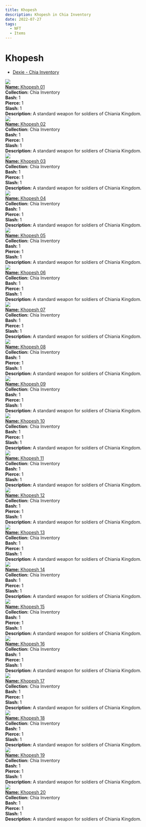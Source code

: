 ```yaml
---
title: Khopesh
description: Khopesh in Chia Inventory
date: 2022-07-27
tags:
  - NFT
  - Items
---
```


# Khopesh

- [Dexie - Chia Inventory]()

<div class="item_thumbnail_detail">
<img src="https://djgsyqpanctscxxhtp6klqckmlygdclm6acdkxshk2fdphfmwy.arweave.net/Gk0sQeBopyFe55_v8pcBKYvBhiWzwBDVeR1aKN5ysts"><br/>
<div><a href="https://www.spacescan.io/xch/coin/0x60ce612a9a12a8a118d6aafb50f9063d89a00d892b982fdc5e8c2ce71ba0a444"><strong>Name:</strong> Khopesh 01</a></div>
<div><strong>Collection:</strong> Chia Inventory</div>
<div><strong>Bash:</strong> 1</div>
<div><strong>Pierce:</strong> 1</div>
<div><strong>Slash:</strong> 1</div>
<div><strong>Description:</strong> A standard weapon for soldiers of Chiania Kingdom.</div>
</div>
<div class="item_thumbnail_detail">
<img src="https://t2yf4yohb5pceiuwgxewvltej6nbyrqd6ywzqsnqzxbhn6k4.arweave.net/nrBeYc-cPX-iIiljXJaq5kT5ocRgP2LZhJsM3CdvlcA"><br/>
<div><a href="https://www.spacescan.io/xch/coin/0x467cd9fbb52ef54e7117b525e53ec448ecfc07d8968d0b96192220fff37fe1c8"><strong>Name:</strong> Khopesh 02</a></div>
<div><strong>Collection:</strong> Chia Inventory</div>
<div><strong>Bash:</strong> 1</div>
<div><strong>Pierce:</strong> 1</div>
<div><strong>Slash:</strong> 1</div>
<div><strong>Description:</strong> A standard weapon for soldiers of Chiania Kingdom.</div>
</div>
<div class="item_thumbnail_detail">
<img src="https://trl5izhmb3pubvpxg3egqrmyo2qsomifkz5u6gm2ycbmhptq.arweave.net/nFfUZO-wO30D-V9zbIaEWYdqEnMQVWe08Zm_sCCw75w"><br/>
<div><a href="https://www.spacescan.io/xch/coin/0x35d3e389e7251637191e7487b744302f0fd660d584cde63732cd4cb5c5497c60"><strong>Name:</strong> Khopesh 03</a></div>
<div><strong>Collection:</strong> Chia Inventory</div>
<div><strong>Bash:</strong> 1</div>
<div><strong>Pierce:</strong> 1</div>
<div><strong>Slash:</strong> 1</div>
<div><strong>Description:</strong> A standard weapon for soldiers of Chiania Kingdom.</div>
</div>
<div class="item_thumbnail_detail">
<img src="https://lb2fnvvejofhypkzclmwgnqbi35lkuzwvyfodz26qoj2tfduvu.arweave.net/WHRW1qRLinw9WRLZYzYBRvq1UzauCuHnX-oOTqZR0rY"><br/>
<div><a href="https://www.spacescan.io/xch/coin/0xaddbfd26a06cc4798545f3c8a647c1154dbb9cee8eda505a856451952f576062"><strong>Name:</strong> Khopesh 04</a></div>
<div><strong>Collection:</strong> Chia Inventory</div>
<div><strong>Bash:</strong> 1</div>
<div><strong>Pierce:</strong> 1</div>
<div><strong>Slash:</strong> 1</div>
<div><strong>Description:</strong> A standard weapon for soldiers of Chiania Kingdom.</div>
</div>
<div class="item_thumbnail_detail">
<img src="https://qquppf5nza2rkecurjwqlosvp5wk3jovmpxdqvaxxyc5l4cqvj5a.arweave.net/hCj3l63INRUQVIptBbpVf2ytpdVj7jhUF74F1fBQqno"><br/>
<div><a href="https://www.spacescan.io/xch/coin/0x6598f7eb831443abb016ccaaec434b7d62eb925919a4d72f512de97af856cdd3"><strong>Name:</strong> Khopesh 05</a></div>
<div><strong>Collection:</strong> Chia Inventory</div>
<div><strong>Bash:</strong> 1</div>
<div><strong>Pierce:</strong> 1</div>
<div><strong>Slash:</strong> 1</div>
<div><strong>Description:</strong> A standard weapon for soldiers of Chiania Kingdom.</div>
</div>
<div class="item_thumbnail_detail">
<img src="https://w45r7abvbeg4maggotfc7a3cojiscnmser7hsj7lazlf2n2wmy.arweave.net/tzsfgDUJDc_YAxnTKL4NiclEhNZIkfnkn6wZWXTdWZg"><br/>
<div><a href="https://www.spacescan.io/xch/coin/0x4572416e23fad3d9246db17fc8167565c83139a8e58b63fbb82bafc9cd076455"><strong>Name:</strong> Khopesh 06</a></div>
<div><strong>Collection:</strong> Chia Inventory</div>
<div><strong>Bash:</strong> 1</div>
<div><strong>Pierce:</strong> 1</div>
<div><strong>Slash:</strong> 1</div>
<div><strong>Description:</strong> A standard weapon for soldiers of Chiania Kingdom.</div>
</div>
<div class="item_thumbnail_detail">
<img src="https://qybche44i7kjadijdkhkye7q5ktkpwozgegxcholvegfuix2xu.arweave.net/hgIjk5x_H1JANCRqOrBPw6qan2dkxDXEdy6kMWiL6vY"><br/>
<div><a href="https://www.spacescan.io/xch/coin/0x31b2f80a0416da528b8565e49d6afbeeaa0e24becdc46673ce4408e44880d59b"><strong>Name:</strong> Khopesh 07</a></div>
<div><strong>Collection:</strong> Chia Inventory</div>
<div><strong>Bash:</strong> 1</div>
<div><strong>Pierce:</strong> 1</div>
<div><strong>Slash:</strong> 1</div>
<div><strong>Description:</strong> A standard weapon for soldiers of Chiania Kingdom.</div>
</div>
<div class="item_thumbnail_detail">
<img src="https://bdvw2gazwm2jriypr25kzo6z6b3zzqcalzo4wo3pk3jmkrmuim.arweave.net/COttGBmzNJijD466rLvZ8HecwEBeXcs7b1b-SxUWUQ4"><br/>
<div><a href="https://www.spacescan.io/xch/coin/0x5ea5eac62356b9524eb95c7b07865990e2271029cae6e8bcbac49a0160a5de26"><strong>Name:</strong> Khopesh 08</a></div>
<div><strong>Collection:</strong> Chia Inventory</div>
<div><strong>Bash:</strong> 1</div>
<div><strong>Pierce:</strong> 1</div>
<div><strong>Slash:</strong> 1</div>
<div><strong>Description:</strong> A standard weapon for soldiers of Chiania Kingdom.</div>
</div>
<div class="item_thumbnail_detail">
<img src="https://5vkzjihec5aiu2kxpcyhswo6zk6yuyjrtvig6byj3a22pwhx.arweave.net/7VWUoOQXQIppV3iw_eVneyr2KYT-GdUG8HCdg1p9j3Q"><br/>
<div><a href="https://www.spacescan.io/xch/coin/0xa67b596d0d95866ae4d2fe1deb9353724bf5e2e4005eb5a68a7ee654fd5d3028"><strong>Name:</strong> Khopesh 09</a></div>
<div><strong>Collection:</strong> Chia Inventory</div>
<div><strong>Bash:</strong> 1</div>
<div><strong>Pierce:</strong> 1</div>
<div><strong>Slash:</strong> 1</div>
<div><strong>Description:</strong> A standard weapon for soldiers of Chiania Kingdom.</div>
</div>
<div class="item_thumbnail_detail">
<img src="https://agafsbdlpiffcfo2e25qpmzj4cyqv53zd3hhdzzcbqruxsbwqq.arweave.net/AY_BZBGt6ClEV2ia7B7Mp4LEK93keznHnIgwjS8g2hI"><br/>
<div><a href="https://www.spacescan.io/xch/coin/0x94b51f18fe216511488c9d6082450b7a24fdb3fd21b69427649d961ba5fc6227"><strong>Name:</strong> Khopesh 10</a></div>
<div><strong>Collection:</strong> Chia Inventory</div>
<div><strong>Bash:</strong> 1</div>
<div><strong>Pierce:</strong> 1</div>
<div><strong>Slash:</strong> 1</div>
<div><strong>Description:</strong> A standard weapon for soldiers of Chiania Kingdom.</div>
</div>
<div class="item_thumbnail_detail">
<img src="https://qapfyv2xcedfwmmjo36tn2huxcspdcni4rs6hl7fmv5yceij.arweave.net/gB5cV1cRB_lsxiXb9Nuj0uKTx-iajkZeOv5WV7gREJ4"><br/>
<div><a href="https://www.spacescan.io/xch/coin/0x0d6f327a3cabab3f837100239324e72e86c12ce4adfbb34e4839153c75117c4e"><strong>Name:</strong> Khopesh 11</a></div>
<div><strong>Collection:</strong> Chia Inventory</div>
<div><strong>Bash:</strong> 1</div>
<div><strong>Pierce:</strong> 1</div>
<div><strong>Slash:</strong> 1</div>
<div><strong>Description:</strong> A standard weapon for soldiers of Chiania Kingdom.</div>
</div>
<div class="item_thumbnail_detail">
<img src="https://vrcelxpzmcxkskigpbbj4qavhkgavm5aija24ydzjhyyle2cei.arweave.net/rERF3flgrqk_pBnhCnkAVOowKs6BCQa5geUnxhZNCIo"><br/>
<div><a href="https://www.spacescan.io/xch/coin/0x3de831f797094a796ac24dd7df5b9ca176da1871540fc5dfb2182624e9b5182f"><strong>Name:</strong> Khopesh 12</a></div>
<div><strong>Collection:</strong> Chia Inventory</div>
<div><strong>Bash:</strong> 1</div>
<div><strong>Pierce:</strong> 1</div>
<div><strong>Slash:</strong> 1</div>
<div><strong>Description:</strong> A standard weapon for soldiers of Chiania Kingdom.</div>
</div>
<div class="item_thumbnail_detail">
<img src="https://i3cz4gujbvj3wxcyq4x6wyzbd3oajxhez2xio6hdo6wcem6lvlwq.arweave.net/RsWeGokNU7tcWIcv62MhHtwE3OTOrod443esIjPLqu0"><br/>
<div><a href="https://www.spacescan.io/xch/coin/0xc4c67e4f16578b1096cc93a0160bfce49b130982ef735837485091d93641da83"><strong>Name:</strong> Khopesh 13</a></div>
<div><strong>Collection:</strong> Chia Inventory</div>
<div><strong>Bash:</strong> 1</div>
<div><strong>Pierce:</strong> 1</div>
<div><strong>Slash:</strong> 1</div>
<div><strong>Description:</strong> A standard weapon for soldiers of Chiania Kingdom.</div>
</div>
<div class="item_thumbnail_detail">
<img src="https://c4uauoq3tomj2mtw3nadltrfptbszyqwveuesg7o434oe6bm.arweave.net/FygKOh_ubmJ0ydttANc4lfMMs4hapKEkb7-u_b44ngs"><br/>
<div><a href="https://www.spacescan.io/xch/coin/0xbf686978bae3c78d9f5a62279371bc3eee8d7ac03265be3566f97191e5847149"><strong>Name:</strong> Khopesh 14</a></div>
<div><strong>Collection:</strong> Chia Inventory</div>
<div><strong>Bash:</strong> 1</div>
<div><strong>Pierce:</strong> 1</div>
<div><strong>Slash:</strong> 1</div>
<div><strong>Description:</strong> A standard weapon for soldiers of Chiania Kingdom.</div>
</div>
<div class="item_thumbnail_detail">
<img src="https://yfwqvcabfymqgrr463l52qheo6qsdwkw4r5wsdyg6cqja7q5.arweave.net/_wW0KiAEuGQNGPPbX3UDkd6Eh2Vbke2kPBvCgkH-4dA"><br/>
<div><a href="https://www.spacescan.io/xch/coin/0xaa9cdcae124d9b5d44a0e545e8b0ee344110049b569a1ab50a313f2a6e82128a"><strong>Name:</strong> Khopesh 15</a></div>
<div><strong>Collection:</strong> Chia Inventory</div>
<div><strong>Bash:</strong> 1</div>
<div><strong>Pierce:</strong> 1</div>
<div><strong>Slash:</strong> 1</div>
<div><strong>Description:</strong> A standard weapon for soldiers of Chiania Kingdom.</div>
</div>
<div class="item_thumbnail_detail">
<img src="https://shpljfckbb6mytlebpesxldn5kcee63xfemtyjj624yydm5k.arweave.net/kd60lEoIfMxNZ-AvJK6xt6oRCe3cpGTwlPt_cxgbOq4"><br/>
<div><a href="https://www.spacescan.io/xch/coin/0x5bbe6db0e064bf5e1a510c4da950c13eba05bb4ce9656680e7ee81705f03e2a8"><strong>Name:</strong> Khopesh 16</a></div>
<div><strong>Collection:</strong> Chia Inventory</div>
<div><strong>Bash:</strong> 1</div>
<div><strong>Pierce:</strong> 1</div>
<div><strong>Slash:</strong> 1</div>
<div><strong>Description:</strong> A standard weapon for soldiers of Chiania Kingdom.</div>
</div>
<div class="item_thumbnail_detail">
<img src="https://2a3kgeu55j3cbkbxngqxjxjvfxsl3gtlw6bkioey5yzgziw7yq.arweave.net/0DajEp3q_diCoN2mhdN01LeS9mmu3gqQ4mO4ybKLfxE"><br/>
<div><a href="https://www.spacescan.io/xch/coin/0x43b5b94961b8af8e759766051e219ef85cae8db9c40e36e8ff8b8645611d6cf0"><strong>Name:</strong> Khopesh 17</a></div>
<div><strong>Collection:</strong> Chia Inventory</div>
<div><strong>Bash:</strong> 1</div>
<div><strong>Pierce:</strong> 1</div>
<div><strong>Slash:</strong> 1</div>
<div><strong>Description:</strong> A standard weapon for soldiers of Chiania Kingdom.</div>
</div>
<div class="item_thumbnail_detail">
<img src="https://kppvkurubfjlx6o6qql4zpmmbqjriqaa2uhnvt6cmestbwkb3e.arweave.net/U99VUjQJUrv53oQXzL2MDBMU-QADVDtrPwmElMNlB2U"><br/>
<div><a href="https://www.spacescan.io/xch/coin/0x1817cded2864d3f1061f165baa098982ebb82c021fa86df730cd5a9afb817280"><strong>Name:</strong> Khopesh 18</a></div>
<div><strong>Collection:</strong> Chia Inventory</div>
<div><strong>Bash:</strong> 1</div>
<div><strong>Pierce:</strong> 1</div>
<div><strong>Slash:</strong> 1</div>
<div><strong>Description:</strong> A standard weapon for soldiers of Chiania Kingdom.</div>
</div>
<div class="item_thumbnail_detail">
<img src="https://hfdey3m7clloucryn2jxht33ut6ujysqtafpjdmft34jhlxgam.arweave.net/OUZMbZ8S1uoKOG6Tc897pP1E_4lCYCvSNhZ74k67mA8"><br/>
<div><a href="https://www.spacescan.io/xch/coin/0x77eeb07b025eb3a8fd8328067d27bb627b68a0f16b1d6d751283d1dc952246f6"><strong>Name:</strong> Khopesh 19</a></div>
<div><strong>Collection:</strong> Chia Inventory</div>
<div><strong>Bash:</strong> 1</div>
<div><strong>Pierce:</strong> 1</div>
<div><strong>Slash:</strong> 1</div>
<div><strong>Description:</strong> A standard weapon for soldiers of Chiania Kingdom.</div>
</div>
<div class="item_thumbnail_detail">
<img src="https://qzdlypw6klqlorogiy64yyfjg2lfou264giu3yc2nqovxegcla.arweave.net/hka8Pt5S4LdFxkY9_zGCpNpZXU17hkU3gWmwdW5DCWI"><br/>
<div><a href="https://www.spacescan.io/xch/coin/0xc461aa3c6989781ff03882715e76a583725c6b8a89f3d8d7383a636d02bd2347"><strong>Name:</strong> Khopesh 20</a></div>
<div><strong>Collection:</strong> Chia Inventory</div>
<div><strong>Bash:</strong> 1</div>
<div><strong>Pierce:</strong> 1</div>
<div><strong>Slash:</strong> 1</div>
<div><strong>Description:</strong> A standard weapon for soldiers of Chiania Kingdom.</div>
</div>

